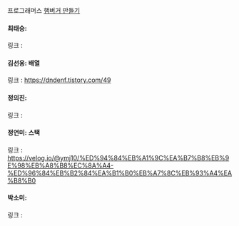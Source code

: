 프로그래머스 [햄버거 만들기](https://school.programmers.co.kr/learn/courses/30/lessons/133502)<br>

#### 최태승: 
링크 : 

#### 김선웅: 배열
링크 : https://dndenf.tistory.com/49

#### 정의진:
링크 : 

#### 정연미: 스택
링크 : https://velog.io/@ymj10/%ED%94%84%EB%A1%9C%EA%B7%B8%EB%9E%98%EB%A8%B8%EC%8A%A4-%ED%96%84%EB%B2%84%EA%B1%B0%EB%A7%8C%EB%93%A4%EA%B8%B0

#### 박소미: 
링크 : 
